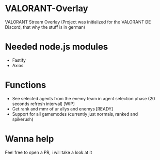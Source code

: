# VALORANT-Overlay
VALORANT Stream Overlay (Project was initialized for the VALORANT DE Discord, that why the stuff is in german)

# Needed node.js modules
- Fastify
- Axios

# Functions
- See selected agents from the enemy team in agent selection phase (20 seconds refresh interval) [WIP]
- Get rank and mmr of ur allys and enemys [READY]
- Support for all gamemodes (currently just normals, ranked and spikerush)

# Wanna help
Feel free to open a PR, i will take a look at it
